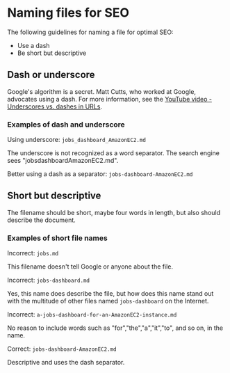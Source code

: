 # Naming files for SEO

The following guidelines for naming a file for optimal SEO:

* Use a dash
* Be short but descriptive

## Dash or underscore

Google's algorithm is a secret. Matt Cutts, who worked at Google, advocates using a dash. For more information, see the [YouTube video - Underscores vs. dashes in URLs](https://www.youtube.com/watch?v=AQcSFsQyct8).

### Examples of dash and underscore

Using underscore: `jobs_dashboard_AmazonEC2.md`

The underscore is not recognized as a word separator. The search engine sees "jobsdashboardAmazonEC2.md". 

Better using a dash as a separator: `jobs-dashboard-AmazonEC2.md`

## Short but descriptive

The filename should be short, maybe four words in length, but also should describe the document.

### Examples of short file names

Incorrect: `jobs.md`

This filename doesn't tell Google or anyone about the file.

Incorrect: `jobs-dashboard.md` 

Yes, this name does describe the file, but how does this name stand out with the multitude of other files named `jobs-dashboard` on the Internet.

Incorrect: `a-jobs-dashboard-for-an-AmazonEC2-instance.md`

No reason to include words such as "for","the","a","it","to", and so on, in the name.

Correct: `jobs-dashboard-AmazonEC2.md`

Descriptive and uses the dash separator.